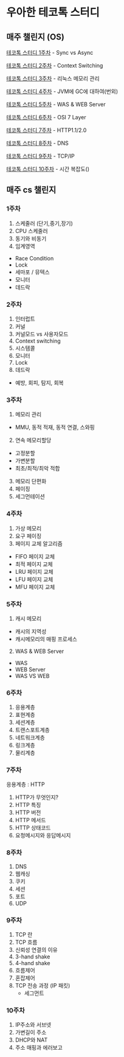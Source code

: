 # 우아한 테코톡 스터디 

## 매주 챌린지 (OS)

[테코톡 스터디 1주차](https://www.youtube.com/watch?v=oEIoqGd-Sns) - Sync vs Async

[테코톡 스터디 2주차](https://www.youtube.com/watch?v=-4HKhwlH3FQ&list=PLgXGHBqgT2TvpJ_p9L_yZKPifgdBOzdVH&index=125) - Context Switching

[테코톡 스터디 3주차](https://www.youtube.com/watch?v=qxmdX449z1U&t=887s&ab_channel=%EC%9A%B0%EC%95%84%ED%95%9CTech) - 리눅스 메모리 관리

[테코톡 스터디 4주차](https://www.youtube.com/watch?v=vZRmCbl871I&list=PLgXGHBqgT2TvpJ_p9L_yZKPifgdBOzdVH&index=123) - JVM에 GC에 대하여(번외)

[테코톡 스터디 5주차](https://www.youtube.com/watch?v=NyhbNtOq0Bc) - WAS & WEB Server

[테코톡 스터디 6주차](https://www.youtube.com/watch?v=Fl_PSiIwtEo) - OSI 7 Layer

[테코톡 스터디 7주차](https://www.youtube.com/watch?v=xcrjamphIp4) - HTTP1.1/2.0

[테코톡 스터디 8주차](https://www.youtube.com/watch?v=5rBzHoR4F2A) - DNS

[테코톡 스터디 9주차](https://www.youtube.com/watch?v=ikDVGYp5dhg) - TCP/IP

[테코톡 스터디 10주차](https://www.youtube.com/watch?v=IEH3YA2Nn4Q) - 시간 복잡도()

## 매주 cs 챌린지

### 1주차

1. 스케줄러 (단기,중기,장기) 
2. CPU 스케줄러
3. 동기와 비동기
4. 임계영역
 - Race Condition
 - Lock
 - 세마포 / 뮤텍스
 - 모니터
 - 데드락

### 2주차 

1. 인터럽트 
2. 커널
3. 커널모드 vs 사용자모드
4. Context switching 
5. 시스템콜 
6. 모니터
7. Lock 
8. 데드락 
  - 예방, 회피, 탐지, 회복

### 3주차

1. 메모리 관리
 - MMU, 동적 적재, 동적 연결, 스와핑

2. 연속 메모리할당
 - 고정분할
 - 가변분할
 - 최초/최적/최악 적합
3. 메모리 단편화
4. 페이징
5. 세그먼테이션


### 4주차

1. 가상 메모리
2. 요구 페이징
3. 페이지 교체 알고리즘
 - FIFO 페이지 교체
 - 최적 페이지 교체
 - LRU 페이지 교체
 - LFU 페이지 교체
 - MFU 페이지 교체

### 5주차

1. 캐시 메모리
 - 캐시의 지역성
 - 캐시메모리의 매핑 프로세스
2. WAS & WEB Server
 - WAS
 - WEB Server
 - WAS VS WEB

### 6주차

1. 응용계층
2. 표현계층
3. 세션계층
4. 트랜스포트계층
5. 네트워크계층
6. 링크계층
7. 물리계층

### 7주차

응용계층 : HTTP
1. HTTP가 무엇인지?
2. HTTP 특징
3. HTTP 버전
4. HTTP 메서드
5. HTTP 상태코드
6. 요청메시지와 응답메시지

### 8주차

1. DNS
2. 웹캐싱
3. 쿠키
4. 세션
5. 포트
6. UDP

### 9주차

1. TCP 란
2. TCP 흐름
3. 신뢰성 연결의 이유
4. 3-hand shake
5. 4-hand shake
6. 흐름제어
7. 혼잡제어
8. TCP 전송 과정 (IP 패킷)
   - 세그먼트

### 10주차

1. IP주소와 서브넷
2. 가변길이 주소
3. DHCP와 NAT
4. 주소 매핑과 에러보고
